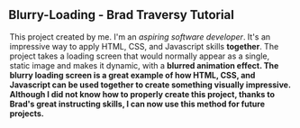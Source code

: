 # <h2>Blurry-Loading - Brad Traversy Tutorial </h2>


<legend>
This project created by me. I'm an <em>aspiring software developer</em>. It's an impressive way to apply HTML, CSS, and Javascript skills <b>together</b>. The project takes a loading screen that would normally appear as a single, static image and makes it dynamic, with a <b>blurred animation effect<b>. The blurry loading screen is a great example of how HTML, CSS, and Javascript can be used together to create something visually impressive. Although I did not know how to properly create this project, thanks to Brad's great instructing skills, I can now use this method for future projects.
</legend>

